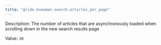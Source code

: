 ```yaml
---
title: "glide.knowman.search.articles_per_page"
---
```


Description: The number of articles that are asynchronously loaded when scrolling down in the new search results page

Value: `20`